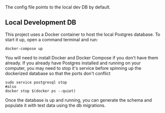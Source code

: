 
The config file points to the local dev DB by default. 
## Local Development DB
This project uses a Docker container to host the local Postgres database. To start it up, open a command terminal and run: 
```
docker-compose up
```
You will need to install Docker and Docker Compose if you don't have them already. 
If you already have Postgres installed and running on your computer, you may need to stop it's service before spinning up the dockerized database so that the ports don't conflict
```
sudo service postgresql stop
#also
docker stop $(docker ps --quiet)
```
Once the database is up and running, you can generate the schema and populate it with test data using the db migrations. 


